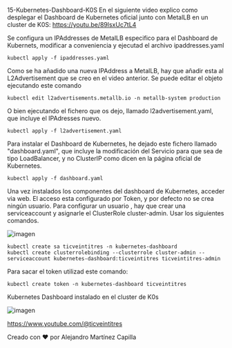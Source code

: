 15-Kubernetes-Dashboard-K0S
En el siguiente video explico como desplegar el Dashboard de Kubernetes oficial junto con MetalLB en un cluster de K0S: https://youtu.be/89lsxUc7tL4

Se configura un IPAddresses de MetalLB especifico para el Dashboard de Kubernets, modificar a conveniencia y ejecutad el archivo ipaddresses.yaml

```
kubectl apply -f ipaddresses.yaml
```

Como se ha añadido una nueva IPAddress a MetalLB, hay que añadir esta al L2Advertisement que se creo en el video anterior.
Se puede editar el objeto ejecutando este comando

```
kubectl edit l2advertisements.metallb.io -n metallb-system production
```

O bien ejecutando el fichero que os dejo, llamado l2advertisement.yaml, que incluye el IPAdresses nuevo.

```
kubectl apply -f l2advertisement.yaml
```

Para instalar el Dashboard de Kubernetes, he dejado este fichero llamado "dashboard.yaml", que incluye la modificación del Servicio para que sea de tipo LoadBalancer, y no ClusterIP como dicen en la página oficial de Kubernetes.

```
kubectl apply -f dashboard.yaml
```

Una vez instalados los componentes del dashboard de Kubernetes, acceder via web.
El acceso esta configurado por Token, y por defecto no se crea ningún usuario. 
Para configurar un usuario , hay que crear una serviceaccount y asignarle el ClusterRole cluster-admin. Usar los siguientes comandos.

![imagen](https://github.com/ticveintitres/k0s/assets/153328087/92cf5f41-e9e3-435f-a187-109c7f369317)

```
kubectl create sa ticveintitres -n kubernetes-dashboard
kubectl create clusterrolebinding --clusterrole cluster-admin --serviceaccount kubernetes-dashboard:ticveintitres ticveintitres-admin
```

Para sacar el token utilizad este comando:

```
kubectl create token -n kubernetes-dashboard ticveintitres
```

Kubernetes Dashboard instalado en el cluster de K0s

![imagen](https://github.com/ticveintitres/k0s/assets/153328087/7db443a5-793a-4336-ab9b-08b404eb1b3d)

https://www.youtube.com/@ticveintitres

Creado con ❤️ por Alejandro Martínez Capilla
